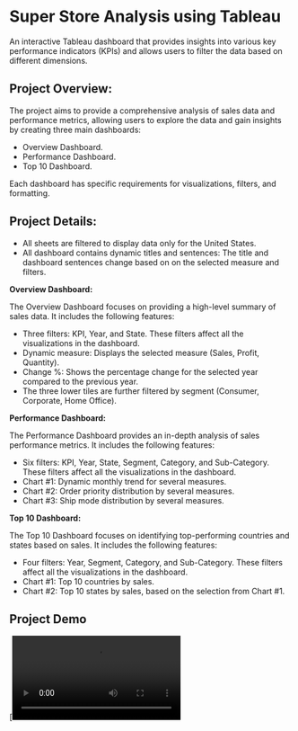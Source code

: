 
# Super Store Analysis using Tableau

An interactive Tableau dashboard that provides insights into various key performance indicators (KPIs) and allows users to filter the data based on different dimensions.

## Project Overview:

The project aims to provide a comprehensive analysis of sales data and performance metrics, allowing users to explore the data and gain insights by creating three main dashboards:
- Overview Dashboard.
- Performance Dashboard.
- Top 10 Dashboard. 

Each dashboard has specific requirements for visualizations, filters, and formatting.

## Project Details:

- All sheets are filtered to display data only for the United States.
- All dashboard contains dynamic titles and sentences: The title and dashboard sentences change based on on the selected measure and filters.

**Overview Dashboard:**

The Overview Dashboard focuses on providing a high-level summary of sales data.
It includes the following features:

- Three filters: KPI, Year, and State. These filters affect all the visualizations in the dashboard.
- Dynamic measure: Displays the selected measure (Sales, Profit, Quantity).
- Change %: Shows the percentage change for the selected year compared to the previous year.
- The three lower tiles are further filtered by segment (Consumer, Corporate, Home Office).

**Performance Dashboard:**

The Performance Dashboard provides an in-depth analysis of sales performance metrics.
It includes the following features:

- Six filters: KPI, Year, State, Segment, Category, and Sub-Category. These filters affect all the visualizations in the dashboard.
- Chart #1: Dynamic monthly trend for several measures.
- Chart #2: Order priority distribution by several measures.
- Chart #3: Ship mode distribution by several measures.

**Top 10 Dashboard:**

The Top 10 Dashboard focuses on identifying top-performing countries and states based on sales. It includes the following features:

- Four filters: Year, Segment, Category, and Sub-Category. These filters affect all the visualizations in the dashboard.
- Chart #1: Top 10 countries by sales.
- Chart #2: Top 10 states by sales, based on the selection from Chart #1.


## Project Demo
[![Watch the video](demo.mp4)





